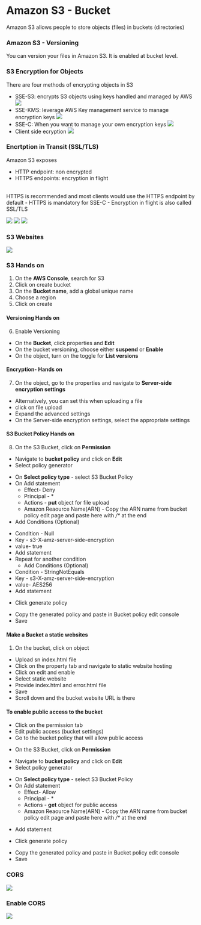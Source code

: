 # Amazon S3 - Bucket

Amazon S3 allows people to store objects (files) in buckets (directories)

### Amazon S3 - Versioning
You can version your files in Amazon S3. It is enabled at bucket level. 

### S3 Encryption for Objects
There are four methods of encrypting objects in S3
- SSE-S3: encrypts S3 objects using keys handled and managed by AWS
![](images/tutorial/sse-s3.png)
- SSE-KMS: leverage  AWS Key management service to manage 
encryption keys
![](images/tutorial/sse-kms.png)
- SSE-C: When you want to manage your own encryption keys
![](images/tutorial/sse-c.png)
- Client side ecryption
![](images/tutorial/client-side-ecryption.png)

### Encrtption in Transit (SSL/TLS)
Amazon S3 exposes 
  - HTTP endpoint: non encrypted
  - HTTPS endpoints: encryption in flight

<br>
HTTPS is recommended and most clients would use the HTTPS endpoint by default
- HTTPS is mandatory for SSE-C
- Encryption in flight is also called SSL/TLS

![](images/tutorial/s3-security.png)
![](images/tutorial/s3-bucket-policy.png)
![](images/tutorial/block-bucket-public-access.png)

### S3 Websites
![](images/tutorial/s3-websites.png)


### S3 Hands on 

1. On the **AWS Console**, search for S3
2. Click on create bucket
3. On the **Bucket name**, add a global unique name
4. Choose a region
5. Click on create
#### Versioning Hands on
6.  Enable Versioning
  - On the **Bucket**, click properties and **Edit**
  - On the bucket versioning, choose either **suspend** or **Enable**
  - On the object, turn on the toggle for **List versions**
#### Encryption- Hands on
7. On the object, go to the properties  and navigate to **Server-side encryption settings**
- Alternatively, you can set this when uploading a file
- click on file upload
- Expand the advanced settings
- On the Server-side encryption settings, select the appropriate settings
#### S3 Bucket Policy Hands on
8. On the S3 Bucket, click on **Permission**
 - Navigate to **bucket policy** and click on **Edit**
 - Select policy generator
  * On **Select policy type** - select S3 Bucket Policy
  * On Add statement
    - Effect- Deny
    - Principal - *
    - Actions - **put** object for file upload
    - Amazon Reaource Name(ARN) - Copy the ARN name from bucket policy edit page and paste here with _/*_ at the end
  * Add Conditions (Optional)
   - Condition - Null
   - Key - s3-X-amz-server-side-encryption
   - value- true
   - Add statement
   - Repeat for another condition
     * Add Conditions (Optional)
   - Condition - StringNotEquals
   - Key - s3-X-amz-server-side-encryption
   - value- AES256
   - Add statement
  * Click generate policy
- Copy the generated policy and paste in Bucket policy edit console
- Save

#### Make a Bucket a static websites

1. On the bucket, click on object
- Upload sn index.html file
- Click on the property tab and navigate to static website hosting
- Click on edit and enable 
- Select static website
- Provide index.html and error.html file
- Save
- Scroll down and the bucket website URL is there

#### To enable public access to the bucket
- Click on the permission tab
- Edit public access (bucket settings)
- Go to the bucket policy that will allow public access
 * On the S3 Bucket, click on **Permission**
 - Navigate to **bucket policy** and click on **Edit**
 - Select policy generator
  * On **Select policy type** - select S3 Bucket Policy
  * On Add statement
    - Effect- Allow
    - Principal - *
    - Actions - **get** object for public access
    - Amazon Reaource Name(ARN) - Copy the ARN name from bucket policy edit page and paste here with _/*_ at the end
   - Add statement
  * Click generate policy
- Copy the generated policy and paste in Bucket policy edit console
- Save

### CORS
![](images/tutorials/cors.png)
### Enable CORS
![](images/tutorials/enable-cors.png)

